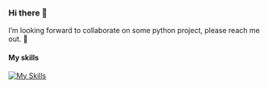 ### Hi there 👋
I’m looking forward to collaborate on some python project, please reach me out. 🐍
#### My skills
[![My Skills](https://skillicons.dev/icons?i=js,html,css,py,php,mysql,c,lua,bash,linux,django,flask,jquery,ai,ps)](https://skillicons.dev)
